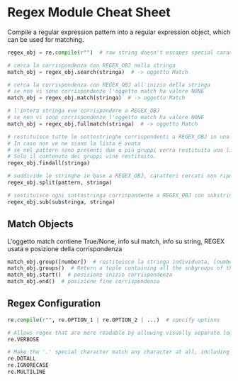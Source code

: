 # Regex Module Cheat Sheet

Compile a regular expression pattern into a regular expression object, which can be used for matching.

```py
regex_obj = re.compile(r"")  # raw string doesn't escapes special caracters

# cerca la corrispondenza con REGEX_OBJ nella stringa
match_obj = regex_obj.search(stringa)  # -> oggetto Match

# cerca la corrispondenza con REGEX_OBJ all'inizio della stringa
# se non vi sono corrispondenze l'oggetto match ha valore NONE
match_obj = regex_obj.match(stringa)  # -> oggetto Match

# l'intera stringa eve corrispondere a REGEX_OBJ
# se non vi sono corrispondenze l'oggetto match ha valore NONE
match_obj = regex_obj.fullmatch(stringa)  # -> oggetto Match

# restituisce tutte le sottostringhe corrispondenti a REGEX_OBJ in una lista.
# In caso non ve ne siano la lista è vuota
# se nel pattern sono presenti due o più gruppi verrà restituita una lista di tuple.
# Solo il contenuto dei gruppi vine restituito.
regex_obj.findall(stringa)  

# suddivide le stringhe in base a REGEX_OBJ, caratteri cercati non riportati nella lista
regex_obj.split(pattern, stringa)

# sostituisce ogni sottostringa corrispondente a REGEX_OBJ con substringa
regex_obj.sub(substringa, stringa)
```

## Match Objects

L'oggetto match contiene True/None, info sul match, info su string, REGEX usata e posizione della corrispondenza

```python
match_obj.group([number])  # restituisce la stringa individuata, [number] selezione il sottogurppo della REGEX
match_obj.groups()  # Return a tuple containing all the subgroups of the match
match_obj.start()  # posizione inizio corrispondenza
match_obj.end()  # posizione fine corrispondenza
```

## Regex Configuration

```python
re.compile(r"", re.OPTION_1 | re.OPTION_2 | ...)  # specify options

# Allows regex that are more readable by allowing visually separate logical sections of the pattern and add comments.
re.VERBOSE

# Make the '.' special character match any character at all, including a newline. Corresponds to the inline flag (?s).
re.DOTALL
re.IGNORECASE
re.MULTILINE
```
